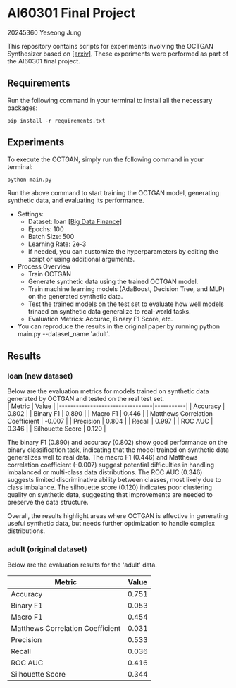 # AI60301 Final Project
20245360 Yeseong Jung

This repository contains scripts for experiments involving the OCTGAN Synthesizer based on [[arxiv]](https://arxiv.org/abs/2105.14969). These experiments were performed as part of the AI60301 final project.

## Requirements
Run the following command in your terminal to install all the necessary packages:
```
pip install -r requirements.txt
```

## Experiments
To execute the OCTGAN, simply run the following command in your terminal:
```
python main.py
```
Run the above command to start training the OCTGAN model, generating synthetic data, and evaluating its performance.
 - Settings:  
    - Dataset: loan  [[Big Data Finance]](https://bigdata-finance.kr/dataset/datasetView.do
    )
    - Epochs: 100
    - Batch Size: 500
    - Learning Rate: 2e-3
    - If needed, you can customize the hyperparameters by editing the script or using additional arguments.
- Process Overview
    - Train OCTGAN
    - Generate synthetic data using the trained OCTGAN model.
    - Train machine learning models (AdaBoost, Decision Tree, and MLP) on the generated synthetic data.
    - Test the trained models on the test set to evaluate how well models trinaed on synthetic data generalize to real-world tasks.
    - Evaluation Metrics: Accurac, Binary F1 Score, etc.
- You can reproduce the results in the original paper by running python main.py --dataset_name 'adult'.

## Results
### loan (new dataset)
Below are the evaluation metrics for models trained on synthetic data generated by OCTGAN and tested on the real test set.  
| Metric                          | Value     |
|---------------------------------|-----------|
| Accuracy                        | 0.802     |
| Binary F1                       | 0.890     |
| Macro F1                        | 0.446     |
| Matthews Correlation Coefficient | -0.007    |
| Precision                       | 0.804     |
| Recall                          | 0.997     |
| ROC AUC                         | 0.346     |
| Silhouette Score                | 0.120     |

The binary F1 (0.890) and accuracy (0.802) show good performance on the binary classification task, indicating that the model trained on synthetic data generalizes well to real data. The macro F1 (0.446) and Matthews correlation coefficient (-0.007) suggest potential difficulties in handling imbalanced or multi-class data distributions. The ROC AUC (0.346) suggests limited discriminative ability between classes, most likely due to class imbalance. The silhouette score (0.120) indicates poor clustering quality on synthetic data, suggesting that improvements are needed to preserve the data structure.

Overall, the results highlight areas where OCTGAN is effective in generating useful synthetic data, but needs further optimization to handle complex distributions.

### adult (original dataset)
Below are the evaluation results for the 'adult' data. 

| Metric                      | Value |
|----------------------------------|-----------|
| Accuracy                        | 0.751     |
| Binary F1                       | 0.053     |
| Macro F1                        | 0.454     |
| Matthews Correlation Coefficient | 0.031     |
| Precision                       | 0.533     |
| Recall                          | 0.036     |
| ROC AUC                         | 0.416     |
| Silhouette Score                | 0.344     |
